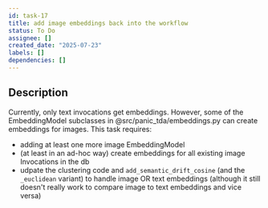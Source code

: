 ```yaml
---
id: task-17
title: add image embeddings back into the workflow
status: To Do
assignee: []
created_date: "2025-07-23"
labels: []
dependencies: []
---
```


## Description

Currently, only text invocations get embeddings. However, some of the
EmbeddingModel subclasses in @src/panic_tda/embeddings.py can create embeddings
for images. This task requires:

- adding at least one more image EmbeddingModel
- (at least in an ad-hoc way) create embeddings for all existing image
  Invocations in the db
- udpate the clustering code and `add_semantic_drift_cosine` (and the
  `_euclidean` variant) to handle image OR text embeddings (although it still
  doesn't really work to compare image to text embeddings and vice versa)
